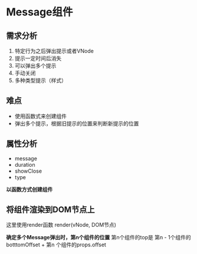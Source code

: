 # Message组件

## 需求分析
1. 特定行为之后弹出提示或者VNode
2. 提示一定时间后消失
3. 可以弹出多个提示
4. 手动关闭
5. 多种类型提示（样式）

## 难点
- 使用函数式来创建组件
- 弹出多个提示，根据旧提示的位置来判断新提示的位置
  
## 属性分析
- message
- duration
- showClose
- type

**以函数方式创建组件**
## 将组件渲染到DOM节点上
这里使用render函数
render(vNode, DOM节点)

**确定多个Message弹出时，第n个组件的位置**
第n个组件的top是 第n - 1个组件的botttomOffset + 第n 个组件的props.offset